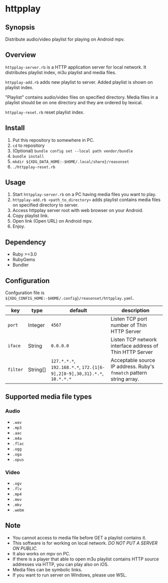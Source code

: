 # httpplay

## Synopsis

Distribute audio/video playlist for playing on Android mpv.

## Overview

`httpplay-server.rb` is a HTTP application server for local network.
It distributes playlist index, m3u playlist and media files.

`httpplay-add.rb` adds new playlist to server.
Added playlist is shown on playlist index.

"Playlist" contains audio/video files on specified directory.
Media files in a playlist should be on one directory and they are ordered by lexical.

`httpplay-reset.rb` reset playlist index.

## Install

1. Put this repository to somewhere in PC.
2. `cd` to repository
3. (Optional) `bundle config set --local path vendor/bundle`
4. `bundle install`
5. `mkdir ${XDG_DATA_HOME:-$HOME/.local/share}/reasonset`
6. `./httpplay-reset.rb`

## Usage

1. Start `httpplay-server.rb` on a PC having media files you want to play.
2. `httpplay-add.rb <path_to_directory>` adds playlist contains media files on specified directory to server.
3. Access httpplay server root with web browser on your Android.
4. Copy playlist link.
5. Open link (Open URL) on Android mpv.
6. Enjoy.

## Dependency

* Ruby >=3.0
* RubyGems
* Bundler

## Configuration

Confguration file is `${XDG_CONFIG_HOME:-$HOME/.config}/reasonset/httpplay.yaml`.

|key|type|default|description|
|-----|-----|----------|---------------------------------|
|`port`|Integer|`4567`|Listen TCP port number of Thin HTTP Server|
|`iface`|String|`0.0.0.0`|Listen TCP network interface address of Thin HTTP Server|
|`filter`|String[]|`127.*.*.*`, `192.168.*.*`, `172.{1[6-9],2[0-9],30,31}.*.*`, `10.*.*.*`|Acceptable source IP address. Ruby's `fnmatch` pattern string array.|

## Supported media file types

### Audio

* `.wav`
* `.mp3`
* `.aac`
* `.m4a`
* `.flac`
* `.ogg`
* `.oga`
* `.opus`

### Video

* `.ogv`
* `.flv`
* `.mp4`
* `.mov`
* `.mkv`
* `.webm`

## Note

* You cannot access to media file before GET a playlist contains it.
* This software is for working on local network. *DO NOT PUT A SERVER ON PUBLIC.*
* It also works on mpv on PC.
* If there is a player that able to open m3u playlist contains HTTP source addresses via HTTP, you can play also on iOS.
* Media files can be symbolic links.
* If you want to run server on Windows, please use WSL.